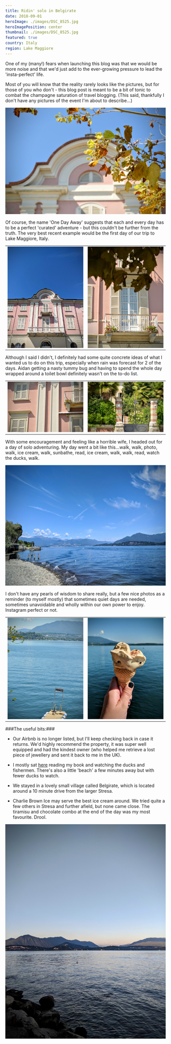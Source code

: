 ```yaml
---
title: Ridin' solo in Belgirate
date: 2018-09-01
heroImage: ./images/DSC_8525.jpg
heroImagePosition: center
thumbnail: ./images/DSC_8525.jpg
featured: true
country: Italy
region: Lake Maggiore
---
```


One of my (many!) fears when launching this blog was that we would be more noise and that we'd just add to the ever-growing pressure to lead the 'insta-perfect' life.

Most of you will know that the reality rarely looks like the pictures, but for those of you who don't - this blog post is meant to be a bit of tonic to combat the champagne saturation of travel blogging. (This said, thankfully I don't have any pictures of the event I'm about to describe...)

![Belgirate](./images/DSC_8514.jpg)

Of course, the name 'One Day Away' suggests that each and every day has to be a perfect 'curated' adventure - but this couldn't be further from the truth. The very best recent example would be the first day of our trip to Lake Maggiore, Italy.

|                                                |                                     |
| ---------------------------------------------- | ----------------------------------- |
| ![Belgirate](./images/IMG_20180904_124500.jpg) | ![Belgirate](./images/DSC_8516.jpg) |

Although I said I didn't, I definitely had some quite concrete ideas of what I wanted us to do on this trip, especially when rain was forecast for 2 of the days. Aidan getting a nasty tummy bug and having to spend the whole day wrapped around a toilet bowl definitely wasn't on the to-do list.

|                                     |                                     |
| ----------------------------------- | ----------------------------------- |
| ![Belgirate](./images/DSC_8515.jpg) | ![Belgirate](./images/DSC_8517.jpg) |

With some encouragement and feeling like a horrible wife, I headed out for a day of solo adventuring. My day went a bit like this...walk, walk, photo, walk, ice cream, walk, sunbathe, read, ice cream, walk, walk, read, watch the ducks, walk.

![Belgirate](./images/IMG_20180904_130707.jpg)

I don't have any pearls of wisdom to share really, but a few nice photos as a reminder (to myself mostly) that sometimes quiet days are needed, sometimes unavoidable and wholly within our own power to enjoy. Instagram perfect or not.

|                                     |                                                |
| ----------------------------------- | ---------------------------------------------- |
| ![Belgirate](./images/DSC_8523.jpg) | ![Belgirate](./images/IMG_20180904_175119.jpg) |

###The useful bits:###

- Our Airbnb is no longer listed, but I'll keep checking back in case it returns. We'd highly recommend the property, it was super well equipped and had the kindest owner (who helped me retrieve a lost piece of jewellery and sent it back to me in the UK).

- I mostly sat [here](https://www.google.co.uk/maps/place/45°50'23.1%22N+8°34'25.2%22E/@45.839747,8.5731298,156m/data=!3m2!1e3!4b1!4m14!1m7!3m6!1s0x47867691d2da2917:0x7f5d44d573eebf72!2s28832+Belgirate+Province+of+Verbano-Cusio-Ossola,+Italy!3b1!8m2!3d45.8384304!4d8.5703743!3m5!1s0x0:0x0!7e2!8m2!3d45.839747!4d8.5736775)
  reading my book and watching the ducks and fishermen. There's also a little 'beach' a few minutes away but with fewer ducks to watch.

- We stayed in a lovely small village called Belgirate, which is located around a 10 minute drive from the larger Stresa.

- Charlie Brown Ice may serve the best ice cream around. We tried quite a few others in Stresa and further afield, but none came close. The tiramisu and chocolate combo at the end of the day was my most favourite. Drool.

![Belgirate](./images/IMG_20180904_191207.jpg)
